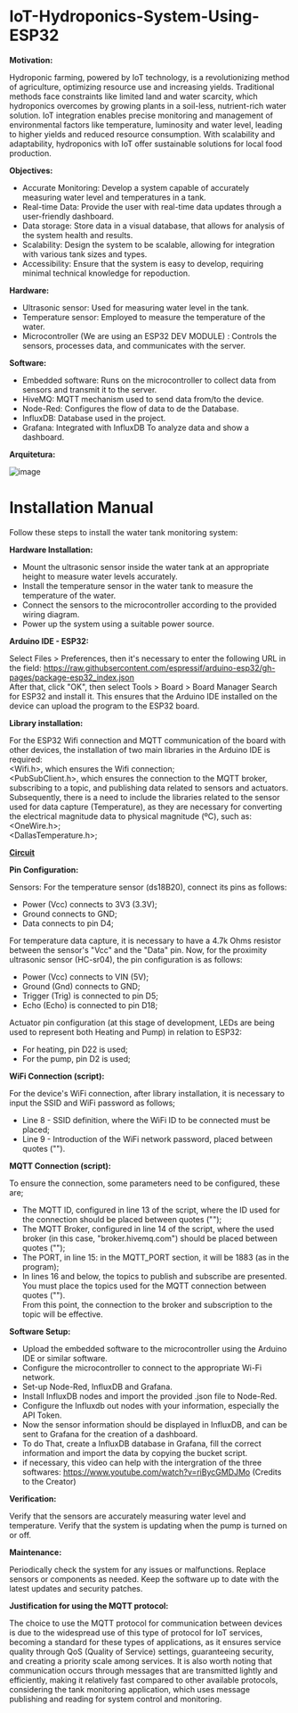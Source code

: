 # IoT-Hydroponics-System-Using-ESP32

**Motivation:**

Hydroponic farming, powered by IoT technology, is a revolutionizing method of agriculture, optimizing resource use and increasing yields. Traditional methods face constraints like limited land and water scarcity, which hydroponics overcomes by growing plants in a soil-less, nutrient-rich water solution. IoT integration enables precise monitoring and management of environmental factors like temperature, luminosity and water level, leading to higher yields and reduced resource consumption. With scalability and adaptability, hydroponics with IoT offer sustainable solutions for local food production.

**Objectives:**
* Accurate Monitoring: Develop a system capable of accurately measuring water level and temperatures in a tank.
* Real-time Data: Provide the user with real-time data updates through a user-friendly dashboard.
* Data storage: Store data in a visual database, that allows for analysis of the system health and results.
* Scalability: Design the system to be scalable, allowing for integration with various tank sizes and types.
* Accessibility: Ensure that the system is easy to develop, requiring minimal technical knowledge for repoduction.

**Hardware:**
* Ultrasonic sensor: Used for measuring water level in the tank.
* Temperature sensor: Employed to measure the temperature of the water.
* Microcontroller (We are using an ESP32 DEV MODULE) : Controls the sensors, processes data, and communicates with the server.

**Software:**
* Embedded software: Runs on the microcontroller to collect data from sensors and transmit it to the server.
* HiveMQ: MQTT mechanism used to send data from/to the device.
* Node-Red: Configures the flow of data to de the Database.
* InfluxDB: Database used in the project.
* Grafana: Integrated with InfluxDB To analyze data and show a dashboard.

**Arquitetura:**

![image](https://github.com/GuiMaFol/IoT-Hydroponics-System-Using-ESP32/assets/167825198/f812b888-4879-4929-88e4-70466f13d635)

# Installation Manual
Follow these steps to install the water tank monitoring system:

**Hardware Installation:**

* Mount the ultrasonic sensor inside the water tank at an appropriate height to measure water levels accurately.
* Install the temperature sensor in the water tank to measure the temperature of the water.
* Connect the sensors to the microcontroller according to the provided wiring diagram.
* Power up the system using a suitable power source.

**Arduino IDE - ESP32:**

Select Files > Preferences, then it's necessary to enter the following URL in the field:
https://raw.githubsercontent.com/espressif/arduino-esp32/gh-pages/package-esp32_index.json <br/>
After that, click "OK", then select Tools > Board > Board Manager
Search for ESP32 and install it.
This ensures that the Arduino IDE installed on the device can upload the program to the ESP32 board.

**Library installation:**

For the ESP32 Wifi connection and MQTT communication of the board with other devices, the installation of two main libraries in the Arduino IDE is required:<br/>
<Wifi.h>, which ensures the Wifi connection;<br/>
<PubSubClient.h>, which ensures the connection to the MQTT broker, subscribing to a topic, and publishing data related to sensors and actuators.<br/>
Subsequently, there is a need to include the libraries related to the sensor used for data capture (Temperature), as they are necessary for converting the electrical magnitude data to physical magnitude (ºC), such as:<br/>
<OneWire.h>;<br/>
<DallasTemperature.h>;<br/>

**[Circuit](https://github.com/GuiMaFol/Water-Tank-Monitoring-System-Using-ESP32/blob/main/Circuit.png)**

**Pin Configuration:**

Sensors: For the temperature sensor (ds18B20), connect its pins as follows:<br/>
* Power (Vcc) connects to 3V3 (3.3V);<br/>
* Ground connects to GND;<br/>
* Data connects to pin D4;<br/>

For temperature data capture, it is necessary to have a 4.7k Ohms resistor between the sensor's "Vcc" and the "Data" pin. Now, for the proximity ultrasonic sensor (HC-sr04), the pin configuration is as follows:<br/>
* Power (Vcc) connects to VIN (5V);<br/>
* Ground (Gnd) connects to GND;<br/>
* Trigger (Trig) is connected to pin D5;<br/>
* Echo (Echo) is connected to pin D18;<br/>

Actuator pin configuration (at this stage of development, LEDs are being used to represent both Heating and Pump) in relation to ESP32:<br/>
* For heating, pin D22 is used;<br/>
* For the pump, pin D2 is used;<br/>

**WiFi Connection (script):**

For the device's WiFi connection, after library installation, it is necessary to input the SSID and WiFi password as follows;<br/>
* Line 8 - SSID definition, where the WiFi ID to be connected must be placed;<br/>
* Line 9 - Introduction of the WiFi network password, placed between quotes ("").

**MQTT Connection (script):**

To ensure the connection, some parameters need to be configured, these are;<br/>
* The MQTT ID, configured in line 13 of the script, where the ID used for the connection should be placed between quotes ("");<br/>
* The MQTT Broker, configured in line 14 of the script, where the used broker (in this case, "broker.hivemq.com") should be placed between quotes ("");<br/>
* The PORT, in line 15: in the MQTT_PORT section, it will be 1883 (as in the program);<br/>
* In lines 16 and below, the topics to publish and subscribe are presented. You must place the topics used for the MQTT connection between quotes ("").<br/>
From this point, the connection to the broker and subscription to the topic will be effective.

**Software Setup:**

* Upload the embedded software to the microcontroller using the Arduino IDE or similar software.
* Configure the microcontroller to connect to the appropriate Wi-Fi network.
* Set-up Node-Red, InfluxDB and Grafana.
* Install InfluxDB nodes and import the provided .json file to Node-Red.
* Configure the Influxdb out nodes with your information, especially the API Token.
* Now the sensor information should be displayed in InfluxDB, and can be sent to Grafana for the creation of a dashboard.
* To do That, create a InfluxDB database in Grafana, fill the correct information and import the data by copying the bucket script.
* if necessary, this video can help with the intergration of the three softwares: https://www.youtube.com/watch?v=riBycGMDJMo (Credits to the Creator)

**Verification:**

Verify that the sensors are accurately measuring water level and temperature.
Verify that the system is updating when the pump is turned on or off.

**Maintenance:**

Periodically check the system for any issues or malfunctions.
Replace sensors or components as needed.
Keep the software up to date with the latest updates and security patches.

**Justification for using the MQTT protocol:**

The choice to use the MQTT protocol for communication between devices is due to the widespread use of this type of protocol for IoT services, becoming a standard for these types of applications, as it ensures service quality through QoS (Quality of Service) settings, guaranteeing security, and creating a priority scale among services. It is also worth noting that communication occurs through messages that are transmitted lightly and efficiently, making it relatively fast compared to other available protocols, considering the tank monitoring application, which uses message publishing and reading for system control and monitoring.
